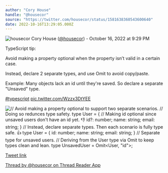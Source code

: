 ```yaml
---
author: "Cory House"
handle: "@housecor"
source: "https://twitter.com/housecor/status/1581638360543600640"
date: 2022-10-16T13:29:05.000Z
---
```


![housecor](https://pbs.twimg.com/profile_images/1525874017630035970/veQQouGw_normal.jpg)
Cory House ([@housecor](https://twitter.com/housecor)) - October 16, 2022 at 9:29 PM

TypeScript tip:

Avoid making a property optional when the property isn’t valid in a certain case.

Instead, declare 2 separate types, and use Omit to avoid copy/paste.

Example: Many objects lack an id until they're saved. So declare a separate "Unsaved" type.

[#typescript](https://twitter.com/hashtag/typescript) [pic.twitter.com/Wzzx3DtYEE](https://twitter.com/housecor/status/1581638360543600640/photo/1)

![// Avoid making a property optional to support two separate scenarios. // Doing so redunces type safety. type User = {   // Making id optional since unsaved users don't have an id yet. 👎   id?: number;   name: string;   email: string; }   // Instead, declare separate types. Then each scenario is fully type safe. 👍  type User = {   id: number;   name: string;   email: string; }  // Separate type for unsaved users. // Deriving from the User type via Omit to keep types clean and lean. type UnsavedUser = Omit<User, "id">;](https://pbs.twimg.com/media/FfMalUHXEAIELCa.jpg)

[Tweet link](https://twitter.com/housecor/status/1581638360543600640)

[Thread by @housecor on Thread Reader App](https://threadreaderapp.com/thread/1581638360543600640.html)
